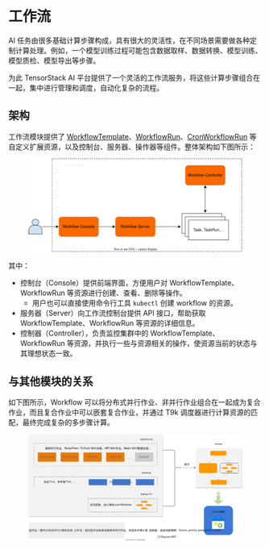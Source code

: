 # 工作流

AI 任务由很多基础计算步骤构成，具有很大的灵活性，在不同场景需要做各种定制计算处理。例如，一个模型训练过程可能包含数据取样、数据转换、模型训练、模型质检、模型导出等步骤。

为此 TensorStack AI 平台提供了一个灵活的工作流服务，将这些计算步骤组合在一起，集中进行管理和调度，自动化复杂的流程。

## 架构

工作流模块提供了 [WorkflowTemplate](./workflowtemplate.md)、[WorkflowRun](./workflowrun.md)、[CronWorkflowRun](./cronworkflowrun.md) 等自定义扩展资源，以及控制台、服务器、操作器等组件。整体架构如下图所示：

<figure> 
<img alt="architecture" src="../../assets/api/workflow/architecture.drawio.svg"/>
</figure>

其中：

* 控制台（Console）提供前端界面，方便用户对 WorkflowTemplate、WorkflowRun 等资源进行创建、查看、删除等操作。
  * 用户也可以直接使用命令行工具 `kubectl` 创建 workflow 的资源。
* 服务器（Server）向工作流控制台提供 API 接口，帮助获取 WorkflowTemplate、WorkflowRun 等资源的详细信息。
* 控制器（Controller），负责监控集群中的 WorkflowTemplate、WorkflowRun 等资源，并执行一些与资源相关的操作，使资源当前的状态与其理想状态一致。

## 与其他模块的关系

如下图所示，Workflow 可以将分布式并行作业、非并行作业组合在一起成为复合作业，而且复合作业中可以嵌套复合作业，并通过 T9k 调度器进行计算资源的匹配，最终完成复杂的多步骤计算。

<figure> 
<img alt="workflow-and-jobs" src="../../assets/api/workflow/workflow-and-jobs.drawio.svg"/>
</figure>
